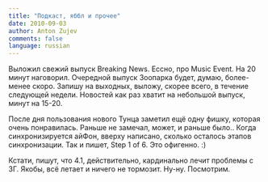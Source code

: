 ```yaml
---
title: "Подкаст, яббл и прочее"
date: 2010-09-03
author: Anton Zujev
comments: false
language: russian
---
```


Выложил свежий выпуск Breaking News. Ессно, про Music Event. На 20 минут наговорил. Очередной выпуск Зоопарка будет, думаю, более-менее скоро. Запишу на выходных, выложу, скорее всего, в течение следующей недели. Новостей как раз хватит на небольшой выпуск, минут на 15-20.

После дня пользования нового Тунца заметил ещё одну фишку, которая очень понравилась. Раньше не замечал, может, и раньше было.. Когда синхронизируется айФон, вверху написано, сколько осталось этапов синхронизации. Так и пишет, Step 1 of 6. Это офигенно. :)

Кстати, пишут, что 4.1, действительно, кардинально лечит проблемы с 3Г. Якобы, всё летает и ничего не тормозит. Ну-ну. Посмотрим.